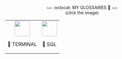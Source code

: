 <p align="center">
~~ :octocat:  MY GLOSSARIES 📄  ~~
<br align="center">
  (click the image)
  </br>
  <table align="center">
  <tr>
      <td align="center">
  <a href="https://github.com/GeorgeDombrovskyi/Terminal_gls">
        <img src="https://help.apple.com/assets/61E89D604694F96BA04E7D79/61E89D614694F96BA04E7D80/en_US/d94aa1c4979b25e9ffbda97fcbae219a.png" 
          width="50" height="50">
      </a> 
        <p>🔗 TERMINAL</p>
          </td>
           <td align="center">
  <a href="https://github.com/GeorgeDombrovskyi/SQL_gls">
        <img src="https://d2gg9evh47fn9z.cloudfront.net/800px_COLOURBOX14434911.jpg" 
          width="50" height="50">
      </a> 
        <p>🔗 SQL</p>
          </td>
  </tr>
    </table>
</p>



<!--
**GeorgeDombrovskyi/GeorgeDombrovskyi** is a ✨ _special_ ✨ repository because its `README.md` (this file) appears on your GitHub profile.

Here are some ideas to get you started:

- 🔭 I’m currently working on ...
- 🌱 I’m currently learning ...
- 👯 I’m looking to collaborate on ...
- 🤔 I’m looking for help with ...
- 💬 Ask me about ...
- 📫 How to reach me: ...
- 😄 Pronouns: ...
- ⚡ Fun fact: ...
-->
